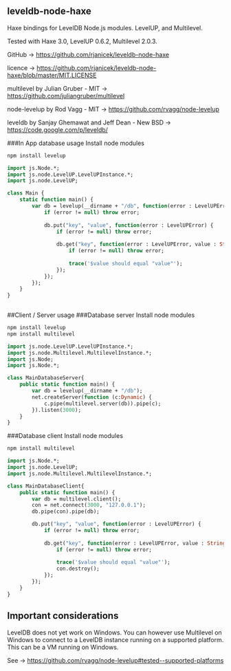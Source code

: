 leveldb-node-haxe
-----------------

Haxe bindings for LevelDB Node.js modules. LevelUP, and Multilevel.

Tested with Haxe 3.0, LevelUP 0.6.2, Multilevel 2.0.3.

GitHub -> https://github.com/rjanicek/leveldb-node-haxe
	
licence -> https://github.com/rjanicek/leveldb-node-haxe/blob/master/MIT.LICENSE
	
multilevel by Julian Gruber - MIT -> https://github.com/juliangruber/multilevel
	
node-levelup by Rod Vagg - MIT -> https://github.com/rvagg/node-levelup
	
leveldb by Sanjay Ghemawat and Jeff Dean - New BSD -> https://code.google.com/p/leveldb/	

###In App database usage
Install node modules
```bash
npm install levelup
```
```haxe
import js.Node.*;
import js.node.LevelUP.LevelUPInstance.*;
import js.node.LevelUP;

class Main {
	static function main() {
		var db = levelup(__dirname + "/db", function(error : LevelUPError, db : LevelUP) {
			if (error != null) throw error;
			
			db.put("key", "value", function(error : LevelUPError) {
				if (error != null) throw error;
				
				db.get("key", function(error : LevelUPError, value : String) {
					if (error != null) throw error;
					
					trace('$value should equal "value"');
				});				
			});
		});	
	}
}
	
```

##Client / Server usage
###Database server
Install node modules
```bash
npm install levelup
npm install multilevel
```
```haxe
import js.node.LevelUP.LevelUPInstance.*;
import js.node.Multilevel.MultilevelInstance.*;
import js.Node;
import js.Node.*;

class MainDatabaseServer{
	public static function main() {
		var db = levelup(__dirname + "/db");
		net.createServer(function (c:Dynamic) {
			c.pipe(multilevel.server(db)).pipe(c);
		}).listen(3000);
	}
}
```

###Database client
Install node modules
```bash
npm install multilevel
```
```haxe
import js.Node.*;
import js.node.LevelUP;
import js.node.Multilevel.MultilevelInstance.*;

class MainDatabaseClient{
	public static function main() {
		var db = multilevel.client();
		con = net.connect(3000, "127.0.0.1");
		db.pipe(con).pipe(db);

		db.put("key", "value", function(error : LevelUPError) {
			if (error != null) throw error;
			
			db.get("key", function(error : LevelUPError, value : String) {
				if (error != null) throw error;
				
				trace('$value should equal "value"');
				con.destroy();
			});				
		});
	}
}
```

Important considerations
------------------------

LevelDB does not yet work on Windows. You can however use Multilevel on Windows to connect to a LevelDB instance running on a supported platform. This can be a VM running on Windows.

See -> https://github.com/rvagg/node-levelup#tested--supported-platforms

